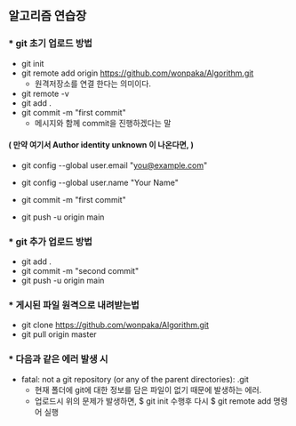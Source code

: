 ## 알고리즘 연습장

### * git 초기 업로드 방법

- git init 
- git remote add origin https://github.com/wonpaka/Algorithm.git
  - 원격저장소를 연결 한다는 의미이다.
- git remote -v
- git add .
- git commit -m "first commit"
  - 메시지와 함께 commit을 진행하겠다는 말

####    ( 만약 여기서 Author identity unknown 이 나온다면, )

- git config --global user.email "you@example.com"
- git config --global user.name "Your Name"

- git commit -m "first commit"
- git push -u origin main



### * git 추가 업로드 방법

- git add .
- git commit -m "second commit"
- git push -u origin main



### * 게시된 파일 원격으로 내려받는법

- git clone https://github.com/wonpaka/Algorithm.git
- git pull origin master


### * 다음과 같은 에러 발생 시 
- fatal: not a git repository (or any of the parent directories): .git
  - 현재 폴더에 git에 대한 정보를 담은 파일이 없기 때문에 발생하는 에러.
  - 업로드시 위의 문제가 발생하면, $ git init 수행후 다시 $ git remote add 명령어 실행 